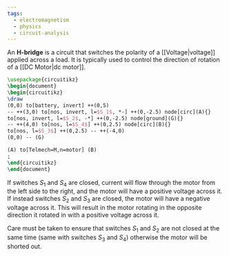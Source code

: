 ```yaml
---
tags:
  - electromagnetism
  - physics
  - circuit-analysis
---
```

An **H-bridge** is a circuit that switches the polarity of a [[Voltage|voltage]] applied across a load. It is typically used to control the direction of rotation of a [[DC Motor|dc motor]]. 
```tikz
\usepackage{circuitikz}
\begin{document}
\begin{circuitikz}
\draw
(0,0) to[battery, invert] ++(0,5)
-- ++(3,0) to[nos, invert, l=$S_1$, *-] ++(0,-2.5) node[circ](A){}
to[nos, invert, l=$S_2$, -*] ++(0,-2.5) node[ground](G){}
-- ++(4,0) to[nos, l=$S_4$] ++(0,2.5) node[circ](B){}
to[nos, l=$S_3$] ++(0,2.5) -- ++(-4,0)
(0,0) -- (G)

(A) to[Telmech=M,n=motor] (B)
;
\end{circuitikz}
\end{document}
```
If switches $S_{1}$ and $S_{4}$ are closed, current will flow through the motor from the left side to the right, and the motor will have a positive voltage across it. If instead switches $S_{2}$ and $S_{3}$ are closed, the motor will have a negative voltage across it. This will result in the motor rotating in the opposite direction it rotated in with a positive voltage across it. 

Care must be taken to ensure that switches $S_{1}$ and $S_{2}$ are not closed at the same time (same with switches $S_{3}$ and $S_{4}$) otherwise the motor will be shorted out.
